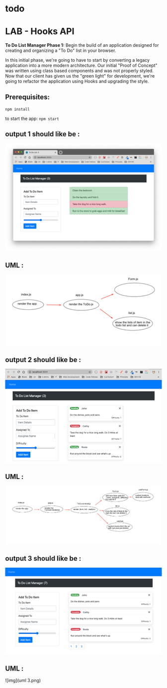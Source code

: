 # todo

# LAB - Hooks API

**To Do List Manager Phase 1:** Begin the build of an application designed for creating and organizing a "To Do" list in your browser.

In this initial phase, we're going to have to start by converting a legacy application into a more modern architecture. Our initial "Proof of Concept" was written using class based components and was not properly styled. Now that our client has given us the "green light" for development, we're going to refactor the application using Hooks and upgrading the style.

## Prerequisites:
`npm install`

to start the app:
`npm start`

## output 1 should like be :
![img](todo1.png)

## UML :
![img](uml1.png)

## output 2 should like be :
![img](todo2.png)

## UML :
![img](uml2.png)


## output 3 should like be :
![img](todo3.png)

## UML :
![img](uml 3.png)



